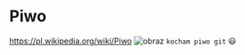 # Piwo
https://pl.wikipedia.org/wiki/Piwo
![obraz](https://upload.wikimedia.org/wikipedia/commons/thumb/d/dd/Dark_beer_and_light_beer.jpg/800px-Dark_beer_and_light_beer.jpg)
`kocham piwo git`
:smiley:
